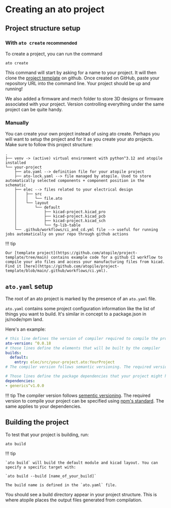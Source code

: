 # Creating an ato project

## Project structure setup

### With `ato create` <small>recommended</small>

To create a project, you can run the command

```
ato create
```

This command will start by asking for a name to your project. It will then clone the [project template](https://github.com/atopile/project-template) on github. Once created on GitHub, paste your repository URL into the command line. Your project should be up and running!

We also added a firmware and mech folder to store 3D designs or firmware associated with your project. Version controlling everything under the same project can be quite handy.

### Manually

You can create your own project instead of using ato create. Perhaps you will want to setup the project and for it as you create your ato projects. Make sure to follow this project structure:

```{ .no-copy }
.
├── venv -> (active) virtual environment with python^3.12 and atopile installed
└── your-project
    ├── ato.yaml --> definition file for your atopile project
    ├── ato-lock.yaml --> file managed by atopile. Used to store automatically selected components + component position in the schematic
    ├── elec --> files related to your electrical design
    │    ├── src
    │    │   └── file.ato
    │    └── layout
    │        └── default
    │            ├── kicad-project.kicad_pro
    │            ├── kicad-project.kicad_pcb
    │            ├── kicad-project.kicad_sch
    │            └── fp-lib-table
    └── .github/workflows/ci_and_cd.yml file --> useful for running jobs automatically on your repo through github actions
```

!!! tip

    Our [template project](https://github.com/atopile/project-template/tree/main) contains example code for a github CI workflow to compile your ato files and access your manufacturing files from kicad. Find it [here](https://github.com/atopile/project-template/blob/main/.github/workflows/ci.yml).

## `ato.yaml` setup

The root of an ato project is marked by the presence of an `ato.yaml` file.

`ato.yaml` contains some project configuration information like the list of things you want to build. It's similar in concept to a package.json in js/node/npm land.

Here's an example:

```yaml
# this line defines the version of compiler required to compile the project
ato-version: ^0.0.18
# those lines define the elements that will be built by the compiler
builds:
  default:
    entry: elec/src/your-project.ato:YourProject
# The compiler version follows semantic versioning. The required version to compile your project can be specified using npm's standard.

# Those lines define the package dependencies that your project might have. You can specify the exact package version you want using semantic versioning.
dependencies:
- generics^v1.0.0
```

!!! tip
    The compiler version follows [sementic versioning](https://semver.org). The required version to compile your project can be specified using [npm's standard](https://docs.npmjs.com/about-semantic-versioning). The same applies to your dependencies.

## Building the project

To test that your project is building, run:

`ato build`

!!! tip

    `ato build` will build the default module and kicad layout. You can specify a specific target with:

    `ato build --build [name_of_your_build]`

    The build name is defined in the `ato.yaml` file.

You should see a build directory appear in your project structure. This is where atopile places the output files generated from compilation.

<!---
TODO: what should the user expect to see
-->
